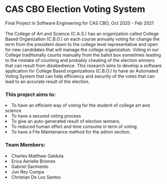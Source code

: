 # CAS CBO Election Voting System
Final Project in Software Engineering for CAS CBO, Oct 2020 - Feb 2021
<br>
<br>
The College of Art and Science (C.A.S.) has an organization called College Based Organization (C.B.O.) on each course annually voting for change the term from the president down to the college level representative and open for new candidates that will manage the college organization. Voting in our College traditionally counts manually from the ballot box sometimes leading to the mistake of counting and probably cheating of the election winners that can result from disobedience. This research aims to develop a software application for College Based organizations (C.B.O.) to have an Automated Voting System that can help efficiency and security of the votes that can lead to an accurate result of the election.
<br>
<h3>This project aims to:</h3>
<li>To have an efficient way of voting for the student of college art and science</li>
<li>To have a secured voting process</li>
<li>To give an auto-generated result of election winners.</li>
<li>To reduced human effort and time consume in term of voting</li>
<li>To have a File Maintenance method for the admin section.</li>

<h3>Team Members:</h3>
<li>Charles Matthew Gatdula</li>
<li>Erica Aerielle Briones</li>
<li>Gabriel Sarmiento</li>
<li>Jun Rey Cumpa</li>
<li>Christian De Los Santos</li>
